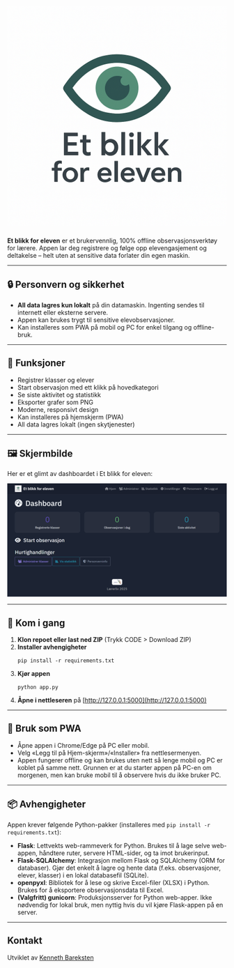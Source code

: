 # ![Et blikk for eleven](static/app_logo.png)

**Et blikk for eleven** er et brukervennlig, 100% offline observasjonsverktøy for lærere. Appen lar deg registrere og følge opp elevengasjement og deltakelse – helt uten at sensitive data forlater din egen maskin.

---

## 🔒 Personvern og sikkerhet
- **All data lagres kun lokalt** på din datamaskin. Ingenting sendes til internett eller eksterne servere.
- Appen kan brukes trygt til sensitive elevobservasjoner.
- Kan installeres som PWA på mobil og PC for enkel tilgang og offline-bruk.

---

## 🚀 Funksjoner
- Registrer klasser og elever
- Start observasjon med ett klikk på hovedkategori
- Se siste aktivitet og statistikk
- Eksporter grafer som PNG
- Moderne, responsivt design
- Kan installeres på hjemskjerm (PWA)
- All data lagres lokalt (ingen skytjenester)

---

## 🖼️ Skjermbilde
Her er et glimt av dashboardet i Et blikk for eleven:

![Skjermbilde av dashboard](static/screenshot.png)

---

## 🧪 Kom i gang

1. **Klon repoet eller last ned ZIP** (Trykk CODE > Download ZIP)
2. **Installer avhengigheter**
   ```
   pip install -r requirements.txt
   ```
3. **Kjør appen**
   ```
   python app.py
   ```
4. **Åpne i nettleseren** på [http://127.0.0.1:5000](http://127.0.0.1:5000)

---

## 📱 Bruk som PWA
- Åpne appen i Chrome/Edge på PC eller mobil.
- Velg «Legg til på Hjem-skjerm»/«Installer» fra nettlesermenyen.
- Appen fungerer offline og kan brukes uten nett så lenge mobil og PC er koblet på samme nett. Grunnen er at du starter appen på PC-en om morgenen, men kan bruke mobil til å observere hvis du ikke bruker PC.

---

## 📦 Avhengigheter

Appen krever følgende Python-pakker (installeres med `pip install -r requirements.txt`):
- **Flask**: Lettvekts web-rammeverk for Python. Brukes til å lage selve web-appen, håndtere ruter, servere HTML-sider, og ta imot brukerinput.
- **Flask-SQLAlchemy**: Integrasjon mellom Flask og SQLAlchemy (ORM for databaser). Gjør det enkelt å lagre og hente data (f.eks. observasjoner, elever, klasser) i en lokal databasefil (SQLite).
- **openpyxl**: Bibliotek for å lese og skrive Excel-filer (XLSX) i Python. Brukes for å eksportere observasjonsdata til Excel.
- **(Valgfritt) gunicorn**: Produksjonsserver for Python web-apper. Ikke nødvendig for lokal bruk, men nyttig hvis du vil kjøre Flask-appen på en server.

---

## Kontakt
Utviklet av [Kenneth Bareksten](https://laererliv.no)

